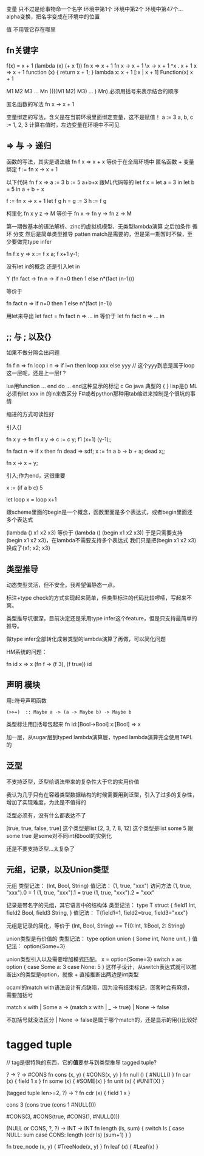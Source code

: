 变量  只不过是给事物命一个名字   环境中第1个 环境中第2个 环境中第47个...
alpha变换，把名字变成在环境中的位置

值 不用管它存在哪里

## fn关键字

f(x) = x + 1
(lambda (x) (+ x 1))
fn x => x + 1
fn x -> x + 1
\x -> x + 1
^x . x + 1
x => x + 1
function (x) { return x + 1; }
lambda x: x + 1
[:x | x + 1]
Function(x) x + 1

M1 M2 M3 ... Mn   ((((M1 M2) M3) ... ) Mn)
必须用括号来表示结合的顺序

匿名函数的写法
fn x -> x + 1

变量绑定的写法，含义是在当前环境里面绑定变量，这不是赋值！
a := 3
a, b, c := 1, 2, 3
计算右值时，左边变量在环境中不可见

## => 与 -> 递归

函数的写法，其实是语法糖
fn f x => x + x
等价于在全局环境中 匿名函数 + 变量绑定
f := fn x -> x + 1

以下代码
fn f x =>
   a := 3
   b := 5
   a+b+x
跟ML代码等的
let f x =
    let a = 3 in
    let b = 5 in
        a + b + x

f := fn x -> x + 1
let f g h =
  g := 3
  h := f g

柯里化
fn x y z -> M
等价于
fn x ->
   fn y ->
      fn z ->
         M

第一期做基本的语法解析、zinc的虚拟机模型、无类型lambda演算
之后加条件 循环 分支
然后是简单类型推导
patten match是需要的，但是第一期暂时不做，至少要做完type infer

fn f x y => 
   x := f x a;
   f x+1 y-1;

没有let in的概念
还是引入let in

Y (fn fact ->
      fn n ->
          if n=0 then 1 else n*(fact (n-1)))
          
等价于

fn fact n => if n=0 then 1 else n*(fact (n-1))

用let来导出
let fact = fn fact n => ... in
等价于
let fn fact n => ... in

## ;; 与 ; 以及{}

如果不做分隔会出问题

  fn f n =>
     fn loop i n =>
        if i=n then loop xxx
        else
          yyy // 这个yyy到底是属于loop这一层呢，还是上一层f？

lua用function ... end do ... end这种显示的标记
c Go java 典型的 { }
lisp是()
ML必须有let xxx in 的in来做区分
F#或者python那种用tab缩进来控制是个很坑的事情

缩进的方式可读性好

引入{}

fn x y ->
   fn f1 x y =>
      c := c y;
      f1 (x+1) (y-1);;

fn fact n => if x then
   fn dead => sdf;
   x := fn a b -> b + a;
   dead x;;


fn x -> x + y;

引入;作为end，这很重要

x := (if a
  b
  c)
  5

let loop x =
    loop x+1
    
跟scheme里面的begin是一个概念，函数里面是多个表达式，或者begin里面还多个表达式

(lambda () x1 x2 x3) 等价于 (lambda () (begin x1 x2 x3))
于是只需要支持(begin x1 x2 x3)，在lambda不需要支持多个表达式
我们只是把(begin x1 x2 x3)换成了{x1; x2; x3}


## 类型推导

动态类型灵活，但不安全。我希望偏静态一点。

标注+type check的方式实现起来简单，但类型标注的代码比较啰嗦，写起来不爽。

类型推导坑很深，目前决定还是采用type infer这个feature，但是只支持最简单的推导。

做type infer全部转化成带类型的lambda演算了再做，可以简化问题

HM系统的问题：

fn id x => x
(fn f -> (f 3), (f true)) id

## 声明 模块

用::符号声明函数

    (>>=)  :: Maybe a -> (a -> Maybe b) -> Maybe b

类型标注用[]括号包起来
fn id:[Bool->Bool] x:[Bool] => x

加一层，从sugar层到typed lambda演算层，typed lambda演算完全使用TAPL的

## 泛型

不支持泛型，泛型给语法带来的复杂性大于它的实用价值

我认为几乎只有在容器类型数据结构的时候需要用到泛型，引入了过多的复杂性，增加了实现难度，为此是不值得的

泛型必须有，没有什么都表达不了

[true, true, false, true] 这个类型是list<bool>
[2, 3, 7, 8, 12] 这个类型是list<int>
some 5 跟some true 是some对不同int和bool的实例化

还是不要支持泛型...太复杂了

## 元组，记录，以及Union类型

元组 类型记法：
(Int, Bool, String)
值记法：
(1, true, "xxx")
访问方法
(1, true, "xxx").0 = 1
(1, true, "xxx").1 = true
(1, true, "xxx").2 = "xxx"

记录是带名字的元组，其它语言中的结构体
类型记法：
type T struct {
    field1 Int,
    field2 Bool,
    field3 String,
}
值记法：
T{field1=1,
field2=true,
field3="xxx"}

元组是记录的简化，等价于
(Int, Bool, String) == T{0:Int, 1:Bool, 2: String}

union类型是有价值的
类型记法：
type option union {
    Some int,
    None unit,
}
值记法：
option{Some=3}

union类型引入以及需要增加模式匹配。
x = option{Some=3}
switch x as option {
    case Some a: 3
    case None: 5
}
这样子设计，从switch表达式就可以推断出x的类型是option，就像 + 直接推断出两边是int类型

ocaml的match with语法设计有点缺陷，因为没有结束标记，嵌套时会有麻烦，需要加括号

match x with 
| Some a ->
    (match x with 
    | _ -> true)
| None -> false

不加括号就没法区分 | None -> false是属于哪个match的，还是显示的用{}比较好

# tagged tuple

// tag是很特殊的东西，它的**值**要参与到类型推导
tagged tuple?

? -> ? -> #CONS
fn cons (x, y) { #CONS(x, y) }
fn null () { #NULL() }
fn car (x) { field 1 x }
fn some (x) { #SOME(x) }
fn unit (x) { #UNIT(X) }

(tagged tuple len>=2, ?) -> ?
fn cdr (x) { field 1 x }

cons 3 (cons true (cons 1 #NULL()))

#CONS(3, #CONS(true, #CONS(1, #NULL())))

(NULL or CONS, ?, ?) -> INT -> INT
fn length (ls, sum) {
    switch ls {
      case NULL: sum
      case CONS: length (cdr ls) (sum+1)
    }
}

fn tree_node (x, y) { #TreeNode(x, y) }
fn leaf (x) { #Leaf(x) }

